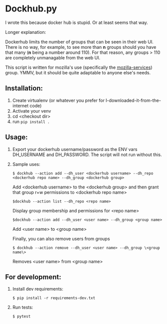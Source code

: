 # Dockhub.py

I wrote this because docker hub is stupid. Or at least seems that way.

Longer explanation:

Dockerhub limits the number of groups that can be seen in their web UI.
There is no way, for example, to see more than __n__ groups should you 
have that many (__n__ being a number around 110). For that reason,
any groups > 110 are completely unmanagable from the web UI.

This script is written for mozilla's use (specifically the
[mozilla-services](https://github.com/mozilla-services)) group. YMMV, but
it should be quite adaptable to anyone else's needs.

## Installation: 

  1. Create virtualenv (or whatever you prefer for I-downloaded-it-from-the-internet code)
  1. Activate your venv
  1. cd \<checkout dir\>
  1. run `pip install .`

## Usage:

1. Export your dockerhub username/password as the ENV vars DH_USERNAME and DH_PASSWORD. The script will not run without this.

1. Sample uses:

   `$ dockhub --action add --dh_user <dockerhub username> --dh_repo <dockerhub repo name> --dh_group <dockerhub group>`

   Add \<dockerhub username\> to the \<dockerhub group\> and then grant that group r+w permissions to \<dockerhub repo name\>

   `$dockhub --action list --dh_repo <repo name>`

   Display group membership and permissions for \<repo name\>

   `$dockhub --action add --dh_user <user name> --dh_group <group name>`

   Add \<user name\> to \<group name\>

   Finally, you can also remove users from groups

   `$ dockhub --action remove --dh_user <user name> --dh_group \<group name\>`

   Removes \<user name\> from \<group name\>

## For development:

1. Install dev requirements:

   `$ pip install -r requirements-dev.txt`

1. Run tests:

   `$ pytest`
